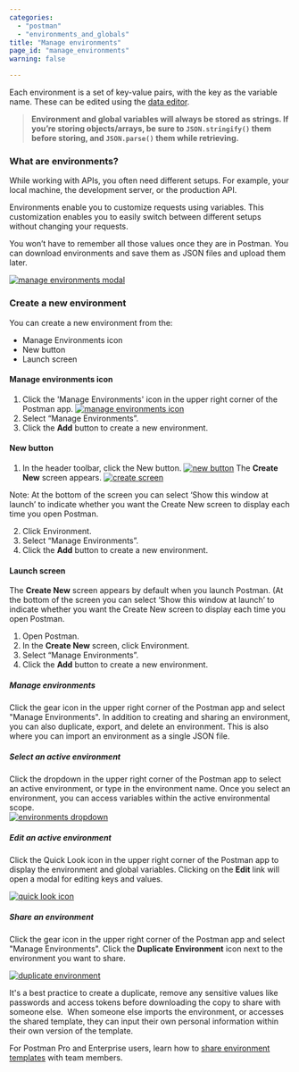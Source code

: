 ```yaml
---
categories:
  - "postman"
  - "environments_and_globals"
title: "Manage environments"
page_id: "manage_environments"
warning: false

---
```


Each environment is a set of key-value pairs, with the key as the variable name. These can be edited using the [data editor](/docs/postman/launching_postman/navigating_postman).

> **Environment and global variables will always be stored as strings. If you’re storing objects/arrays, be sure to `JSON.stringify()` them before storing, and `JSON.parse()` them while retrieving.**

### **What are environments?**

While working with APIs, you often need different setups. For example, your local machine, the development server, or the production API. 

Environments enable you to customize requests using variables. This customization enables you to easily switch between different setups without changing your requests. 

You won’t have to remember all those values once they are in Postman. You can download environments and save them as JSON files and upload them later.

[![manage environments modal](https://s3.amazonaws.com/postman-static-getpostman-com/postman-docs/manage_environments_Screen.png)](https://s3.amazonaws.com/postman-static-getpostman-com/postman-docs/manage_environments_Screen.png)

### **Create a new environment**

You can create a new environment from the:
* Manage Environments icon
* New button
* Launch screen

#### Manage environments icon

1. Click the 'Manage Environments' icon in the upper right corner of the Postman app.
[![manage environments icon](https://s3.amazonaws.com/postman-static-getpostman-com/postman-docs/manage_environments_icon.png)](https://s3.amazonaws.com/postman-static-getpostman-com/postman-docs/manage_environments_icon.png)
2. Select “Manage Environments”. 
3. Click the **Add** button to create a new environment.

#### New button

1. In the header toolbar, click the New button.
[![new button](https://s3.amazonaws.com/postman-static-getpostman-com/postman-docs/HeaderToolBar.png)](https://s3.amazonaws.com/postman-static-getpostman-com/postman-docs/HeaderToolBar.png)
The **Create New** screen appears.
[![create screen](https://s3.amazonaws.com/postman-static-getpostman-com/postman-docs/create_new_screen.png)](https://s3.amazonaws.com/postman-static-getpostman-com/postman-docs/create_new_screen.png)

Note: At the bottom of the screen you can select ‘Show this window at launch’ to indicate whether you want the Create New screen to display each time you open Postman.

2. Click Environment.
3. Select “Manage Environments”. 
4. Click the **Add** button to create a new environment.

#### Launch screen

The **Create New** screen appears by default when you launch Postman. (At the bottom of the screen you can select ‘Show this window at launch’ to indicate whether you want the Create New screen to display each time you open Postman.

1. Open Postman.
2. In the **Create New** screen, click Environment.
3. Select “Manage Environments”. 
4. Click the **Add** button to create a new environment.

##### **Manage environments**

Click the gear icon in the upper right corner of the Postman app and select "Manage Environments". In addition to creating and sharing an environment, you can also duplicate, export, and delete an environment. This is also where you can import an environment as a single JSON file.

##### **Select an active environment**

Click the dropdown in the upper right corner of the Postman app to select an active environment, or type in the environment name. Once you select an environment, you can access variables within the active environmental scope.  
[![environments dropdown](https://s3.amazonaws.com/postman-static-getpostman-com/postman-docs/58755923.png)](https://s3.amazonaws.com/postman-static-getpostman-com/postman-docs/58755923.png)

##### **Edit an active environment**

Click the Quick Look icon in the upper right corner of the Postman app to display the environment and global variables. Clicking on the **Edit** link will open a modal for editing keys and values.

[![quick look icon](https://s3.amazonaws.com/postman-static-getpostman-com/postman-docs/58755957.png)](https://s3.amazonaws.com/postman-static-getpostman-com/postman-docs/58755957.png)

##### **Share an environment**

Click the gear icon in the upper right corner of the Postman app and select "Manage Environments". Click the **Duplicate Environment** icon next to the environment you want to share.

[![duplicate environment](https://s3.amazonaws.com/postman-static-getpostman-com/postman-docs/58787970.png)](https://s3.amazonaws.com/postman-static-getpostman-com/postman-docs/58787970.png)

It's a best practice to create a duplicate, remove any sensitive values like passwords and access tokens before downloading the copy to share with someone else.  When someone else imports the environment, or accesses the shared template, they can input their own personal information within their own version of the template.

For Postman Pro and Enterprise users, learn how to [share environment templates](/docs/postman/team_library/sharing) with team members.
